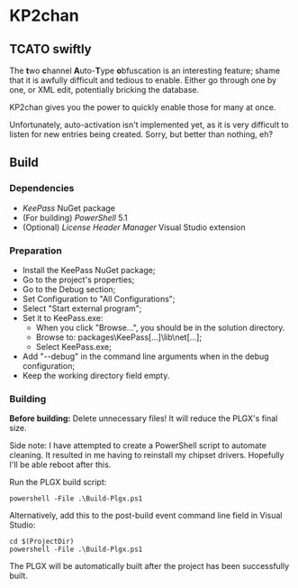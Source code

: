 # KP2chan

## TCATO swiftly

The **t**wo **c**hannel **A**uto-**T**ype **o**bfuscation is an interesting feature;
shame that it is awfully difficult and tedious to enable.
Either go through one by one, or XML edit, potentially bricking the database.

KP2chan gives you the power to quickly enable those for many at once.

Unfortunately, auto-activation isn't implemented yet, as it is very difficult to
listen for new entries being created. Sorry, but better than nothing, eh?

## Build

### Dependencies

- *KeePass* NuGet package
- (For building) *PowerShell* 5.1
- (Optional) *License Header Manager* Visual Studio extension

### Preparation

- Install the KeePass NuGet package;
- Go to the project's properties;
- Go to the Debug section;
- Set Configuration to "All Configurations";
- Select "Start external program";
- Set it to KeePass.exe:
  - When you click "Browse...", you should be in the solution directory.
  - Browse to: packages\KeePass[...]\lib\net[...];
  - Select KeePass.exe;
- Add "--debug" in the command line arguments when in the debug configuration;
- Keep the working directory field empty.

### Building

**Before building:** Delete unnecessary files! It will reduce the PLGX's final size.

Side note: I have attempted to create a PowerShell script to automate cleaning. It resulted in me
having to reinstall my chipset drivers. Hopefully I'll be able reboot after this.

Run the PLGX build script:

```Batchfile
powershell -File .\Build-Plgx.ps1
```

Alternatively, add this to the post-build event command line field in Visual Studio:

```Batchfile
cd $(ProjectDir)
powershell -File .\Build-Plgx.ps1
```

The PLGX will be automatically built after the project has been successfully built.
